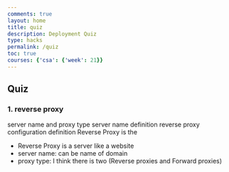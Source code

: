 ```yaml
---
comments: true
layout: home
title: quiz
description: Deployment Quiz
type: hacks
permalink: /quiz
toc: true
courses: {'csa': {'week': 21}}
---
```

## Quiz
### 1. reverse proxy 
server name and proxy type 
server name definition reverse proxy configuration definition 
Reverse Proxy is the 
- Reverse Proxy is a server like a website
- server name: can be name of domain 
- proxy type: I think there is two (Reverse proxies and Forward proxies)
